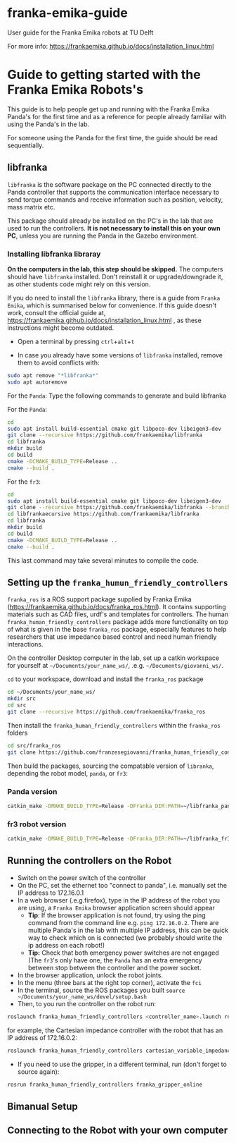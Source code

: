# franka-emika-guide


User guide for the Franka Emika robots at TU Delft

For more info: https://frankaemika.github.io/docs/installation_linux.html

# Guide to getting started with the Franka Emika Robots's 

This guide is to help people get up and running with the Franka Emika Panda's for the first time and as a reference for people already familiar with using the Panda's in the lab. 

For someone using the Panda for the first time, the guide should be read sequentially. 

## libfranka

`libfranka` is the software package on the PC connected directly to the Panda controller that supports the communication interface necessary to send torque commands and receive information such as position, velocity, mass matrix etc.

This package should already be installed on the PC's in the lab that are used to run the controllers. **It is not necessary to install this on your own PC**, unless you are running the Panda in the Gazebo environment.  

### Installing libfranka libraray

**On the computers in the lab, this step should be skipped.** The computers should have `libfranka` installed. Don't reinstall it or upgrade/downgrade it, as other students code might rely on this version. 

If you do need to install the `libfranka` library, there is a guide from `Franka Emika`, which is summarised below for convenience. If this guide doesn't work, consult the official guide at, https://frankaemika.github.io/docs/installation_linux.html , as these instructions might become outdated.

- Open a terminal by pressing `ctrl`+`alt`+`t`

- In case you already have some versions of `libfranka` installed, remove them to avoid conflicts with:
``` bash
sudo apt remove "*libfranka*"
sudo apt autoremove
```
For the `Panda`:
Type the following commands to generate and build libfranka

For the `Panda`:
``` bash
cd
sudo apt install build-essential cmake git libpoco-dev libeigen3-dev
git clone --recursive https://github.com/frankaemika/libfranka
cd libfranka
mkdir build
cd build
cmake -DCMAKE_BUILD_TYPE=Release ..
cmake --build .
```
For the `fr3`:
``` bash
cd
sudo apt install build-essential cmake git libpoco-dev libeigen3-dev
git clone --recursive https://github.com/frankaemika/libfranka --branch 0.10.0 # only for FR3
cd libfrankaecursive https://github.com/frankaemika/libfranka
cd libfranka
mkdir build
cd build
cmake -DCMAKE_BUILD_TYPE=Release ..
cmake --build .
```

This last command may take several minutes to compile the code. 

## Setting up the `franka_humun_friendly_controllers`

`franka_ros` is a ROS support package supplied by Franka Emika (https://frankaemika.github.io/docs/franka_ros.html). It contains supporting materials such as CAD files, urdf's and templates for controllers. The human `franka_human_friendly_controllers` package adds more functionality on top of what is given in the base `franka_ros` package, especially features to help researchers that use impedance based control and need human friendly interactions. 

On the controller Desktop computer in the lab, set up a catkin workspace for yourself at `~/Documents/your_name_ws/`, .e.g. `~/Documents/giovanni_ws/`. 

`cd` to your workspace, download and install the `franka_ros` package

``` bash
cd ~/Documents/your_name_ws/
mkdir src
cd src
git clone --recursive https://github.com/frankaemika/franka_ros 
```
Then install the `franka_human_friendly_controllers` within the `franka_ros` folders

``` bash
cd src/franka_ros
git clone https://github.com/franzesegiovanni/franka_human_friendly_controllers.git
```

Then build the packages, sourcing the compatable version of `libranka`, depending the robot model, `panda`, or `fr3`:
### Panda version 
```bash
catkin_make -DMAKE_BUILD_TYPE=Release -DFranka_DIR:PATH=~/libfranka_panda/build
```
### fr3 robot version 
```bash
catkin_make -DMAKE_BUILD_TYPE=Release -DFranka_DIR:PATH=~/libfranka_fr3/build
```

## Running the controllers on the Robot
- Switch on the power switch of the controller
- On the PC, set the ethernet too "connect to panda", i.e. manually set the IP address to 172.16.0.1 
- In a web browser (.e.g.firefox), type in the IP address of the robot you are using, a `Franka Emika` browser application screen should appear
	- **Tip**: If the browser application is not found, try using the ping command from the command line e.g. `ping 172.16.0.2`. There are multiple Panda's in the lab with multiple IP address, this can be quick way to check which on is connected (we probably should write the ip address on each robot!) 
	- **Tip:** Check that both emergency power switches are not engaged (The `fr3`'s only have one, the `Panda` has an extra emergency between stop between the controller and the power socket. 
- In the browser application, unlock the robot joints. 
- In the menu (three bars at the right top corner), activate the `fci`
- In the terminal, source the ROS packages you built
`source ~/Documents/your_name_ws/devel/setup.bash`
- Then, to you run the controller on the robot run:
``` bash
roslaunch franka_human_friendly_controllers <controller_name>.launch robot_ip:=<ROBOT_IP> load_gripper:=True
```
for example, the Cartesian impedance controller with the robot that has an IP address of 172.16.0.2:
``` bash
roslaunch franka_human_friendly_controllers cartesian_variable_impedance_controller.launch robot_ip:=172.16.0.2 load_gripper:=True
```
- If you need to use the gripper, in a different terminal, run (don't forget to source again):
```bash
rosrun franka_human_friendly_controllers franka_gripper_online
```

## Bimanual Setup

## Connecting to the Robot with your own computer

